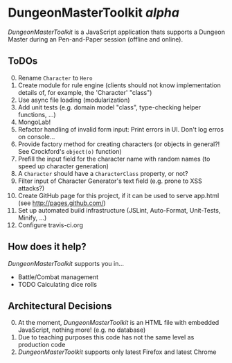 DungeonMasterToolkit *alpha*
============================

*DungeonMasterToolkit* is a JavaScript application thats supports a Dungeon Master during an Pen-and-Paper session (offline and online).

ToDOs
-----
0. Rename  `Character` to `Hero`
0. Create module for rule engine (clients should not know implementation details of, for example, the 'Character' "class")
0. Use async file loading (modularization)
0. Add unit tests (e.g. domain model "class", type-checking helper functions, ...)
0. MongoLab!
0. Refactor handling of invalid form input: Print errors in UI. Don't log erros on console...
0. Provide factory method for creating characters (or objects in general?! See Crockford's `object(o)` function)
0. Prefill the input field for the character name with random names (to speed up character generation)
0. A `Character` should have a `CharacterClass` property, or not?
0. Filter input of Character Generator's text field (e.g. prone to XSS attacks?)
0. Create GitHub page for this project, if it can be used to serve app.html  (see http://pages.github.com/)
0. Set up automated build infrastructure (JSLint, Auto-Format, Unit-Tests, Minify, ...)
0. Configure travis-ci.org


How does it help?
-----------------
*DungeonMasterToolkit* supports you in...

* Battle/Combat management
* TODO Calculating dice rolls

Architectural Decisions
-----------------------
0. At the moment, *DungeonMasterToolkit* is an HTML file with embedded JavaScript, nothing more! (e.g. no database)
0. Due to teaching purposes this code has not the same level as production code
0. *DungeonMasterToolkit* supports only latest Firefox and latest Chrome
